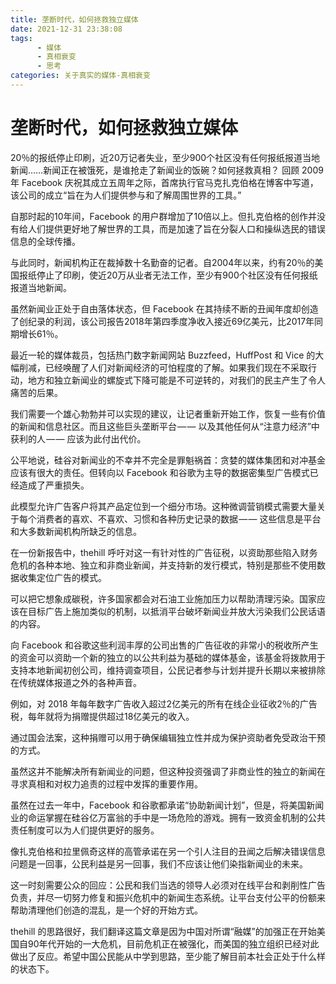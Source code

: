 ```yaml
---
title: 垄断时代，如何拯救独立媒体
date: 2021-12-31 23:38:08
tags:
      - 媒体
      - 真相衰变
      - 思考
categories: 关于真实的媒体-真相衰变
---
```

#     垄断时代，如何拯救独立媒体 #

20％的报纸停止印刷，近20万记者失业，至少900个社区没有任何报纸报道当地新闻……新闻正在被饿死，是谁抢走了新闻业的饭碗？如何拯救真相？
回顾 2009 年 Facebook 庆祝其成立五周年之际，首席执行官马克扎克伯格在博客中写道，该公司的成立“旨在为人们提供参与和了解周围世界的工具。”

自那时起的10年间，Facebook 的用户群增加了10倍以上。但扎克伯格的创作并没有给人们提供更好地了解世界的工具，而是加速了旨在分裂人口和操纵选民的错误信息的全球传播。

与此同时，新闻机构正在裁掉数十名勤奋的记者。自2004年以来，约有20％的美国报纸停止了印刷，使近20万从业者无法工作，至少有900个社区没有任何报纸报道当地新闻。

虽然新闻业正处于自由落体状态，但 Facebook 在其持续不断的丑闻年度却创造了创纪录的利润，该公司报告2018年第四季度净收入接近69亿美元，比2017年同期增长61％。

最近一轮的媒体裁员，包括热门数字新闻网站 Buzzfeed，HuffPost 和 Vice 的大幅削减，已经唤醒了人们对新闻经济的可怕程度的了解。如果我们现在不采取行动，地方和独立新闻业的螺旋式下降可能是不可逆转的，对我们的民主产生了令人痛苦的后果。

我们需要一个雄心勃勃并可以实现的建议，让记者重新开始工作，恢复一些有价值的新闻和信息社区。而且这些巨头垄断平台 — — 以及其他任何从“注意力经济”中获利的人 — — 应该为此付出代价。

公平地说，硅谷对新闻业的不幸并不完全是罪魁祸首：贪婪的媒体集团和对冲基金应该有很大的责任。但转向以 Facebook 和谷歌为主导的数据密集型广告模式已经造成了严重损失。

此模型允许广告客户将其产品定位到一个细分市场。这种微调营销模式需要大量关于每个消费者的喜欢、不喜欢、习惯和各种历史记录的数据 — — 这些信息是平台和大多数新闻机构所缺乏的信息。

在一份新报告中，thehill 呼吁对这一有针对性的广告征税，以资助那些陷入财务危机的各种本地、独立和非商业新闻，并支持新的发行模式，特别是那些不使用数据收集定位广告的模式。

可以把它想象成碳税，许多国家都会对石油工业施加压力以帮助清理污染。国家应该在目标广告上施加类似的机制，以抵消平台破坏新闻业并放大污染我们公民话语的内容。

向 Facebook 和谷歌这些利润丰厚的公司出售的广告征收的非常小的税收所产生的资金可以资助一个新的独立的以公共利益为基础的媒体基金，该基金将拨款用于支持本地新闻初创公司，维持调查项目，公民记者参与计划并提升长期以来被排除在传统媒体报道之外的各种声音。

例如，对 2018 年每年数字广告收入超过2亿美元的所有在线企业征收2％的广告税，每年就将为捐赠提供超过18亿美元的收入。

通过国会法案，这种捐赠可以用于确保编辑独立性并成为保护资助者免受政治干预的方式。

虽然这并不能解决所有新闻业的问题，但这种投资强调了非商业性的独立的新闻在寻求真相和对权力追责的过程中发挥的重要作用。

虽然在过去一年中，Facebook 和谷歌都承诺“协助新闻计划”，但是，将美国新闻业的命运掌握在硅谷亿万富翁的手中是一场危险的游戏。拥有一致资金机制的公共责任制度可以为人们提供更好的服务。

像扎克伯格和拉里佩奇这样的高管承诺在另一个引人注目的丑闻之后解决错误信息问题是一回事，公民利益是另一回事，我们不应该让他们染指新闻业的未来。

这一时刻需要公众的回应：公民和我们当选的领导人必须对在线平台和剥削性广告负责，并尽一切努力修复和振兴危机中的新闻生态系统。让平台支付公平的份额来帮助清理他们创造的混乱，是一个好的开始方式。

thehill 的思路很好，我们翻译这篇文章是因为中国对所谓“融媒”的加强正在开始美国自90年代开始的一大危机，目前危机正在被强化，而美国的独立组织已经对此做出了反应。希望中国公民能从中学到思路，至少能了解目前本社会正处于什么样的状态下。